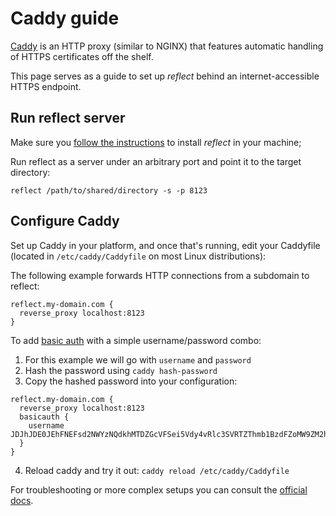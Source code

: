 # Caddy guide

[Caddy](https://caddyserver.com) is an HTTP proxy (similar to NGINX) that features automatic handling of HTTPS certificates off the shelf.

This page serves as a guide to set up *reflect* behind an internet-accessible HTTPS endpoint.

## Run reflect server

Make sure you [follow the instructions](README.md) to install *reflect* in your machine;

Run reflect as a server under an arbitrary port and point it to the target directory:

`reflect /path/to/shared/directory -s -p 8123`

## Configure Caddy

Set up Caddy in your platform, and once that's running, edit your Caddyfile (located in `/etc/caddy/Caddyfile` on most Linux distributions):

The following example forwards HTTP connections from a subdomain to reflect:

```
reflect.my-domain.com {
  reverse_proxy localhost:8123
}
```

To add [basic auth](https://en.wikipedia.org/wiki/Basic_access_authentication) with a simple username/password combo:

1. For this example we will go with `username` and `password`
2. Hash the password using `caddy hash-password`
3. Copy the hashed password into your configuration:
```
reflect.my-domain.com {
  reverse_proxy localhost:8123
  basicauth {
    username JDJhJDE0JEhFNEFsd2NWYzNQdkhMTDZGcVFSei5Vdy4vRlc3SVRTZThmb1BzdFZoMW9ZM2hhaVRLYzR1
  }
}
```
4. Reload caddy and try it out: `caddy reload /etc/caddy/Caddyfile`

For troubleshooting or more complex setups you can consult the [official docs](https://caddyserver.com/docs/caddyfile/directives/basicauth).

